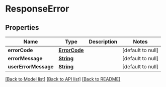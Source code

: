 # ResponseError
## Properties

Name | Type | Description | Notes
------------ | ------------- | ------------- | -------------
**errorCode** | [**ErrorCode**](ErrorCode.md) |  | [default to null]
**errorMessage** | [**String**](string.md) |  | [default to null]
**userErrorMessage** | [**String**](string.md) |  | [default to null]

[[Back to Model list]](../README.md#documentation-for-models) [[Back to API list]](../README.md#documentation-for-api-endpoints) [[Back to README]](../README.md)

